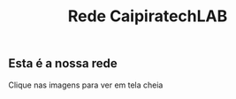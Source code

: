 ﻿---
layout: galleryget
permalink: /redes/
swipebox: /cards
title: Rede CaipiratechLAB
bgheader: 1
estado:
---

## Esta é a nossa rede

Clique nas imagens para ver em tela cheia


